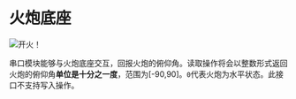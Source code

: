# 火炮底座
![开火！](block:createbigcannons:cannon_mount)

串口模块能够与火炮底座交互，回报火炮的俯仰角。读取操作将会以整数形式返回火炮的俯仰角**单位是十分之一度**，范围为[-90,90]。`0`代表火炮为水平状态。此接口不支持写入操作。